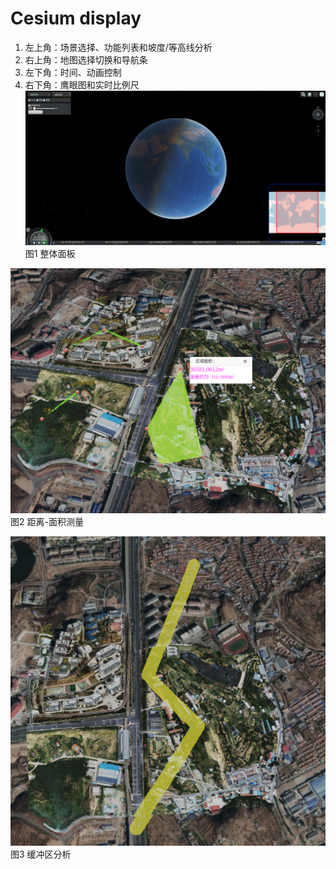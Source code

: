 # Cesium display
1. 左上角：场景选择、功能列表和坡度/等高线分析
2. 右上角：地图选择切换和导航条
3. 左下角：时间、动画控制
4. 右下角：鹰眼图和实时比例尺
![Cesium项目面板](./Cesium/display/Cesium01.png)
图1 整体面板

![Cesium距离-面积测量](./Cesium/display/Cesium02.png)
图2 距离-面积测量

![Cesium缓冲区分析](./Cesium/display/Cesium03.png)
图3 缓冲区分析
